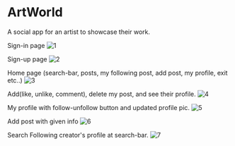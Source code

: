 # ArtWorld
A social app for an artist to showcase their work.

Sign-in page
![1](https://github.com/vaibhavi-singh-673/ArtWorld/assets/104678215/16305427-d249-4b66-8de8-0cae5fe1dd70)

Sign-up page
![2](https://github.com/vaibhavi-singh-673/ArtWorld/assets/104678215/84e1f851-2caa-4604-868f-ed7d004d48ff)

Home page (search-bar, posts, my following post, add post, my profile, exit etc..)
![3](https://github.com/vaibhavi-singh-673/ArtWorld/assets/104678215/2b250371-63d2-4ffb-b47c-08d7755b03a1)

Add(like, unlike, comment), delete my post, and see their profile.
![4](https://github.com/vaibhavi-singh-673/ArtWorld/assets/104678215/4bc99d66-128c-4753-ae17-0cf3da3a14cf)

My profile with follow-unfollow button and updated profile pic.
![5](https://github.com/vaibhavi-singh-673/ArtWorld/assets/104678215/28c3064e-c1da-474f-9c1c-60adb422c0a2)


Add post with given info
![6](https://github.com/vaibhavi-singh-673/ArtWorld/assets/104678215/eb48c955-5b11-438f-b7ad-b4659d497914)


Search Following creator's profile at search-bar.
![7](https://github.com/vaibhavi-singh-673/ArtWorld/assets/104678215/88ae7b10-4638-4031-aa4f-67af213de929)

